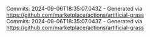Commits: 2024-09-06T18:35:07.043Z - Generated via https://github.com/marketplace/actions/artificial-grass
<br>
Commits: 2024-09-06T18:35:07.043Z - Generated via https://github.com/marketplace/actions/artificial-grass
<br>
